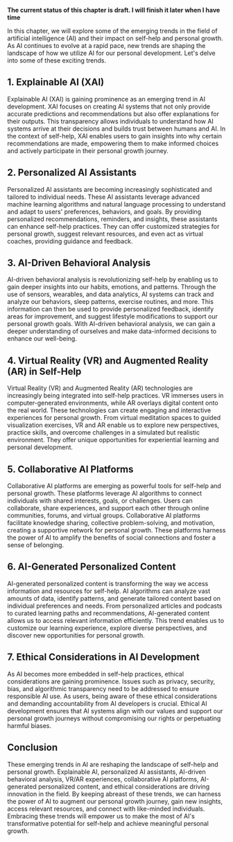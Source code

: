 **The current status of this chapter is draft. I will finish it later when I have time**

In this chapter, we will explore some of the emerging trends in the field of artificial intelligence (AI) and their impact on self-help and personal growth. As AI continues to evolve at a rapid pace, new trends are shaping the landscape of how we utilize AI for our personal development. Let's delve into some of these exciting trends.

**1. Explainable AI (XAI)**
---------------------------

Explainable AI (XAI) is gaining prominence as an emerging trend in AI development. XAI focuses on creating AI systems that not only provide accurate predictions and recommendations but also offer explanations for their outputs. This transparency allows individuals to understand how AI systems arrive at their decisions and builds trust between humans and AI. In the context of self-help, XAI enables users to gain insights into why certain recommendations are made, empowering them to make informed choices and actively participate in their personal growth journey.

**2. Personalized AI Assistants**
---------------------------------

Personalized AI assistants are becoming increasingly sophisticated and tailored to individual needs. These AI assistants leverage advanced machine learning algorithms and natural language processing to understand and adapt to users' preferences, behaviors, and goals. By providing personalized recommendations, reminders, and insights, these assistants can enhance self-help practices. They can offer customized strategies for personal growth, suggest relevant resources, and even act as virtual coaches, providing guidance and feedback.

**3. AI-Driven Behavioral Analysis**
------------------------------------

AI-driven behavioral analysis is revolutionizing self-help by enabling us to gain deeper insights into our habits, emotions, and patterns. Through the use of sensors, wearables, and data analytics, AI systems can track and analyze our behaviors, sleep patterns, exercise routines, and more. This information can then be used to provide personalized feedback, identify areas for improvement, and suggest lifestyle modifications to support our personal growth goals. With AI-driven behavioral analysis, we can gain a deeper understanding of ourselves and make data-informed decisions to enhance our well-being.

**4. Virtual Reality (VR) and Augmented Reality (AR) in Self-Help**
-------------------------------------------------------------------

Virtual Reality (VR) and Augmented Reality (AR) technologies are increasingly being integrated into self-help practices. VR immerses users in computer-generated environments, while AR overlays digital content onto the real world. These technologies can create engaging and interactive experiences for personal growth. From virtual meditation spaces to guided visualization exercises, VR and AR enable us to explore new perspectives, practice skills, and overcome challenges in a simulated but realistic environment. They offer unique opportunities for experiential learning and personal development.

**5. Collaborative AI Platforms**
---------------------------------

Collaborative AI platforms are emerging as powerful tools for self-help and personal growth. These platforms leverage AI algorithms to connect individuals with shared interests, goals, or challenges. Users can collaborate, share experiences, and support each other through online communities, forums, and virtual groups. Collaborative AI platforms facilitate knowledge sharing, collective problem-solving, and motivation, creating a supportive network for personal growth. These platforms harness the power of AI to amplify the benefits of social connections and foster a sense of belonging.

**6. AI-Generated Personalized Content**
----------------------------------------

AI-generated personalized content is transforming the way we access information and resources for self-help. AI algorithms can analyze vast amounts of data, identify patterns, and generate tailored content based on individual preferences and needs. From personalized articles and podcasts to curated learning paths and recommendations, AI-generated content allows us to access relevant information efficiently. This trend enables us to customize our learning experience, explore diverse perspectives, and discover new opportunities for personal growth.

**7. Ethical Considerations in AI Development**
-----------------------------------------------

As AI becomes more embedded in self-help practices, ethical considerations are gaining prominence. Issues such as privacy, security, bias, and algorithmic transparency need to be addressed to ensure responsible AI use. As users, being aware of these ethical considerations and demanding accountability from AI developers is crucial. Ethical AI development ensures that AI systems align with our values and support our personal growth journeys without compromising our rights or perpetuating harmful biases.

**Conclusion**
--------------

These emerging trends in AI are reshaping the landscape of self-help and personal growth. Explainable AI, personalized AI assistants, AI-driven behavioral analysis, VR/AR experiences, collaborative AI platforms, AI-generated personalized content, and ethical considerations are driving innovation in the field. By keeping abreast of these trends, we can harness the power of AI to augment our personal growth journey, gain new insights, access relevant resources, and connect with like-minded individuals. Embracing these trends will empower us to make the most of AI's transformative potential for self-help and achieve meaningful personal growth.
